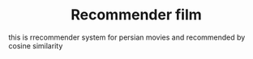 <h1 align="center" id="title">Recommender film</h1>

<p id="description">this is rrecommender system for persian movies and recommended by cosine similarity</p>
